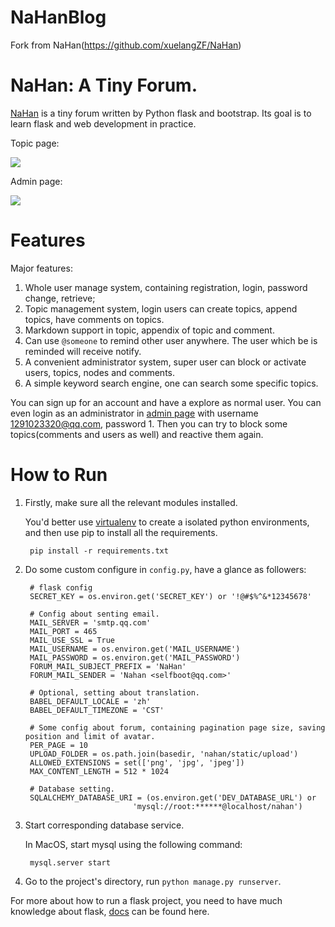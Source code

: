 # NaHanBlog
Fork from NaHan(https://github.com/xuelangZF/NaHan)

# NaHan: A Tiny Forum.

[NaHan](http://bbs.selfboot.cn/) is a tiny forum written by Python flask and bootstrap.  Its goal is to learn flask and web development in practice.

Topic page:

![][1]

Admin page:

![][2]

# Features

Major features:

1. Whole user manage system, containing registration, login, password change, retrieve;
2. Topic management system, login users can create topics, append topics, have comments on topics.
3. Markdown support in topic, appendix of topic and comment.
4. Can use `@someone` to remind other user anywhere.  The user which be is reminded will receive notify.
5. A convenient administrator system, super user can block or activate users, topics, nodes and comments.
6. A simple keyword search engine, one can search some specific topics.

You can sign up for an account and have a explore as normal user.  You can even login as an administrator in [admin page](http://bbs.selfboot.cn/admin/) with username 1291023320@qq.com, password 1.  Then you can try to block some topics(comments and users as well) and reactive them again.

# How to Run

1. Firstly, make sure all the relevant modules installed.

    You'd better use [virtualenv](https://virtualenv.pypa.io/en/stable/) to create a isolated python environments, and then use pip to install all the requirements.
    
        pip install -r requirements.txt
        
2. Do some custom configure in `config.py`, have a glance as followers:

        # flask config
        SECRET_KEY = os.environ.get('SECRET_KEY') or '!@#$%^&*12345678'
        
        # Config about senting email.
        MAIL_SERVER = 'smtp.qq.com'
        MAIL_PORT = 465
        MAIL_USE_SSL = True
        MAIL_USERNAME = os.environ.get('MAIL_USERNAME')
        MAIL_PASSWORD = os.environ.get('MAIL_PASSWORD')
        FORUM_MAIL_SUBJECT_PREFIX = 'NaHan'
        FORUM_MAIL_SENDER = 'Nahan <selfboot@qq.com>'

        # Optional, setting about translation.
        BABEL_DEFAULT_LOCALE = 'zh'
        BABEL_DEFAULT_TIMEZONE = 'CST'
        
        # Some config about forum, containing pagination page size, saving position and limit of avatar.
        PER_PAGE = 10   
        UPLOAD_FOLDER = os.path.join(basedir, 'nahan/static/upload')
        ALLOWED_EXTENSIONS = set(['png', 'jpg', 'jpeg'])
        MAX_CONTENT_LENGTH = 512 * 1024
        
        # Database setting.
        SQLALCHEMY_DATABASE_URI = (os.environ.get('DEV_DATABASE_URL') or
                               'mysql://root:******@localhost/nahan')

3. Start corresponding database service.

    In MacOS, start mysql using the following command:
    
        mysql.server start
         
4. Go to the project's directory, run `python manage.py runserver`. 

For more about how to run a flask project, you need to have much knowledge about flask, [docs](http://flask.pocoo.org/docs/0.11/) can be found here. 

[1]: picture/front_page.png
[2]: picture/admin_page.png


